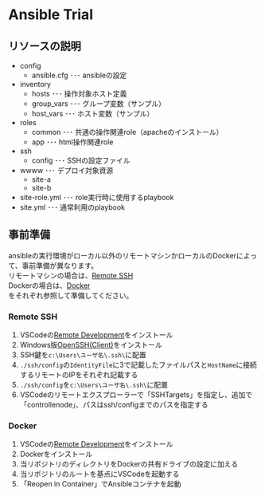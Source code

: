 # Ansible Trial

## リソースの説明

- config
    - ansible.cfg   ･･･ ansibleの設定
- inventory
    - hosts ･･･ 操作対象ホスト定義
    - group_vars ･･･ グループ変数（サンプル）
    - host_vars ･･･ ホスト変数（サンプル）
- roles
    - common ･･･ 共通の操作関連role（apacheのインストール）
    - app  ･･･ html操作関連role
- ssh
    - config    ･･･ SSHの設定ファイル
- wwww          ･･･ デプロイ対象資源
    - site-a
    - site-b
- site-role.yml ･･･ role実行時に使用するplaybook
- site.yml      ･･･ 通常利用のplaybook

## 事前準備

ansibleの実行環境がローカル以外のリモートマシンかローカルのDockerによって、事前準備が異なります。<br/>
リモートマシンの場合は、[Remote SSH](#Remote&nbsp;SSH)<br/>
Dockerの場合は、[Docker](#docker)<br/>
をそれぞれ参照して準備してください。

### Remote SSH

1. VSCodeの[Remote Development](https://marketplace.visualstudio.com/items?itemName=ms-vscode-remote.vscode-remote-extensionpack)をインストール
2. Windows版[OpenSSH(Client)](https://docs.microsoft.com/ja-jp/windows-server/administration/openssh/openssh_install_firstuse)をインストール
3. SSH鍵を`c:\Users\ユーザ名\.ssh\`に配置
4. `./ssh/config`の`IdentityFile`に3で記載したファイルパスと`HostName`に接続するリモートのIPをそれぞれ記載する
5. `./ssh/config`を`c:\Users\ユーザ名\.ssh\`に配置
6. VSCodeのリモートエクスプローラーで「SSHTargets」を指定し、追加で「controllenode」、パスはssh/configまでのパスを指定する

### Docker

1. VSCodeの[Remote Development](https://marketplace.visualstudio.com/items?itemName=ms-vscode-remote.vscode-remote-extensionpack)をインストール
2. Dockerをインストール
3. 当リポジトリのディレクトリをDockerの共有ドライブの設定に加える
4. 当リポジトリのルートを基点にVSCodeを起動する
5. 「Reopen in Container」でAnsibleコンテナを起動
